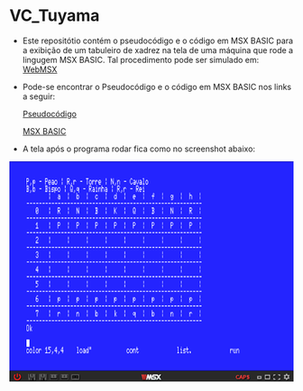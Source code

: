 # VC_Tuyama
- Este repositótio contém o pseudocódigo e o código em MSX BASIC para a exibição de um tabuleiro de xadrez na tela de uma máquina que rode a lingugem MSX BASIC. Tal procedimento pode ser simulado em: [WebMSX](https://webmsx.org/)
- Pode-se encontrar o Pseudocódigo e o código em MSX BASIC nos links a seguir:

  [Pseudocódigo](https://github.com/ProgramacaoEE2020/Basic_Tuyama/blob/master/C%C3%B3digos/pseudocodigo_chess.txt) 

  [MSX BASIC](https://github.com/ProgramacaoEE2020/Basic_Tuyama/blob/master/C%C3%B3digos/msx_chess.txt)

- A tela após o programa rodar fica como no screenshot abaixo:

![](msx_chess.png)
